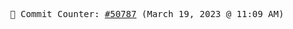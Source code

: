 <p align="center">
    <samp>
        📮 Commit Counter: <a href="https://github.com/Javascript-void0/Javascript-void0/commits/main">#50787</a> (March 19, 2023 @ 11:09 AM)
    </samp>
</p>